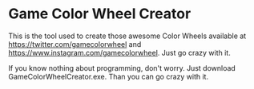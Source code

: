 # Game Color Wheel Creator
This is the tool used to create those awesome Color Wheels available at https://twitter.com/gamecolorwheel and https://www.instagram.com/gamecolorwheel. Just go crazy with it.

If you know nothing about programming, don't worry. Just download GameColorWheelCreator.exe. Than you can go crazy with it.
